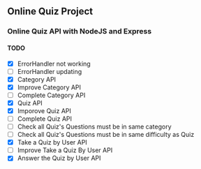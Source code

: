 ## Online Quiz Project

### Online Quiz API with NodeJS and Express

#### TODO

- [x] ErrorHandler not working
- [ ] ErrorHandler updating
- [x] Category API
- [x] Improve Category API
- [ ] Complete Category API
- [x] Quiz API
- [x] Imporove Quiz API
- [ ] Complete Quiz API
- [ ] Check all Quiz's Questions must be in same category
- [ ] Check all Quiz's Questions must be in same difficulty as Quiz
- [x] Take a Quiz by User API
- [ ] Improve Take a Quiz By User API
- [x] Answer the Quiz by User API
